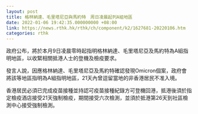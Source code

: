 ```yaml
---
layout: post
title: 格林納達、毛里塔尼亞與馬約特　周日凌晨起列A組地區
date: 2022-01-06 19:42:35.000000000 +08:00
link: https://news.rthk.hk/rthk/ch/component/k2/1627681-20220106.htm
categories: rthk
---
```


政府公布，將於本月9日凌晨零時起指明格林納達、毛里塔尼亞及馬約特為A組指明地區，以收緊相關抵港人士的登機及檢疫要求。

發言人說，因應格林納達、毛里塔尼亞及馬約特確認發現Omicron個案，政府會將該等地區指明為A組指明地區，21天內曾逗留當地的非香港居民不准入境。

香港居民必須已完成疫苗接種並持認可疫苗接種紀錄方可登機回港，抵港後須於指定檢疫酒店接受21天強制檢疫，期間接受六次檢測，並須於抵港第26天到社區檢測中心接受強制檢測。
